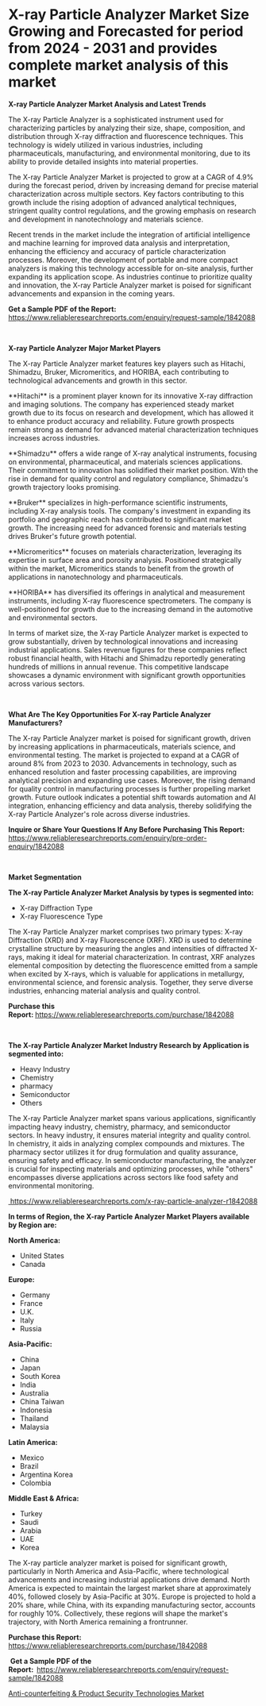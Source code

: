 <p><h1>X-ray Particle Analyzer Market Size Growing and Forecasted for period from 2024 - 2031 and provides complete market analysis of this market</h1></p><p><strong>X-ray Particle Analyzer Market Analysis and Latest Trends</strong></p>
<p><p>The X-ray Particle Analyzer is a sophisticated instrument used for characterizing particles by analyzing their size, shape, composition, and distribution through X-ray diffraction and fluorescence techniques. This technology is widely utilized in various industries, including pharmaceuticals, manufacturing, and environmental monitoring, due to its ability to provide detailed insights into material properties.</p><p>The X-ray Particle Analyzer Market is projected to grow at a CAGR of 4.9% during the forecast period, driven by increasing demand for precise material characterization across multiple sectors. Key factors contributing to this growth include the rising adoption of advanced analytical techniques, stringent quality control regulations, and the growing emphasis on research and development in nanotechnology and materials science.</p><p>Recent trends in the market include the integration of artificial intelligence and machine learning for improved data analysis and interpretation, enhancing the efficiency and accuracy of particle characterization processes. Moreover, the development of portable and more compact analyzers is making this technology accessible for on-site analysis, further expanding its application scope. As industries continue to prioritize quality and innovation, the X-ray Particle Analyzer market is poised for significant advancements and expansion in the coming years.</p></p>
<p><strong>Get a Sample PDF of the Report:&nbsp;</strong> <a href="https://www.reliableresearchreports.com/enquiry/request-sample/1842088?utm_campaign=37&utm_medium=2&utm_source=Github&utm_content=ia&utm_term=31122024&utm_id=x-ray-particle-analyzer">https://www.reliableresearchreports.com/enquiry/request-sample/1842088</a></p>
<p>&nbsp;</p>
<p><strong>X-ray Particle Analyzer Major Market Players</strong></p>
<p><p>The X-ray Particle Analyzer market features key players such as Hitachi, Shimadzu, Bruker, Micromeritics, and HORIBA, each contributing to technological advancements and growth in this sector.</p><p>**Hitachi** is a prominent player known for its innovative X-ray diffraction and imaging solutions. The company has experienced steady market growth due to its focus on research and development, which has allowed it to enhance product accuracy and reliability. Future growth prospects remain strong as demand for advanced material characterization techniques increases across industries.</p><p>**Shimadzu** offers a wide range of X-ray analytical instruments, focusing on environmental, pharmaceutical, and materials sciences applications. Their commitment to innovation has solidified their market position. With the rise in demand for quality control and regulatory compliance, Shimadzu's growth trajectory looks promising.</p><p>**Bruker** specializes in high-performance scientific instruments, including X-ray analysis tools. The company's investment in expanding its portfolio and geographic reach has contributed to significant market growth. The increasing need for advanced forensic and materials testing drives Bruker's future growth potential.</p><p>**Micromeritics** focuses on materials characterization, leveraging its expertise in surface area and porosity analysis. Positioned strategically within the market, Micromeritics stands to benefit from the growth of applications in nanotechnology and pharmaceuticals.</p><p>**HORIBA** has diversified its offerings in analytical and measurement instruments, including X-ray fluorescence spectrometers. The company is well-positioned for growth due to the increasing demand in the automotive and environmental sectors.</p><p>In terms of market size, the X-ray Particle Analyzer market is expected to grow substantially, driven by technological innovations and increasing industrial applications. Sales revenue figures for these companies reflect robust financial health, with Hitachi and Shimadzu reportedly generating hundreds of millions in annual revenue. This competitive landscape showcases a dynamic environment with significant growth opportunities across various sectors.</p></p>
<p>&nbsp;</p>
<p><strong>What Are The Key Opportunities For X-ray Particle Analyzer Manufacturers?</strong></p>
<p><p>The X-ray Particle Analyzer market is poised for significant growth, driven by increasing applications in pharmaceuticals, materials science, and environmental testing. The market is projected to expand at a CAGR of around 8% from 2023 to 2030. Advancements in technology, such as enhanced resolution and faster processing capabilities, are improving analytical precision and expanding use cases. Moreover, the rising demand for quality control in manufacturing processes is further propelling market growth. Future outlook indicates a potential shift towards automation and AI integration, enhancing efficiency and data analysis, thereby solidifying the X-ray Particle Analyzer's role across diverse industries.</p></p>
<p><strong>Inquire or Share Your Questions If Any Before Purchasing This Report:</strong> <a href="https://www.reliableresearchreports.com/enquiry/pre-order-enquiry/1842088?utm_campaign=37&utm_medium=2&utm_source=Github&utm_content=ia&utm_term=31122024&utm_id=x-ray-particle-analyzer">https://www.reliableresearchreports.com/enquiry/pre-order-enquiry/1842088</a></p>
<p>&nbsp;</p>
<p><strong>Market Segmentation</strong></p>
<p><strong>The X-ray Particle Analyzer Market Analysis by types is segmented into:</strong></p>
<p><ul><li>X-ray Diffraction Type</li><li>X-ray Fluorescence Type</li></ul></p>
<p><p>The X-ray Particle Analyzer market comprises two primary types: X-ray Diffraction (XRD) and X-ray Fluorescence (XRF). XRD is used to determine crystalline structure by measuring the angles and intensities of diffracted X-rays, making it ideal for material characterization. In contrast, XRF analyzes elemental composition by detecting the fluorescence emitted from a sample when excited by X-rays, which is valuable for applications in metallurgy, environmental science, and forensic analysis. Together, they serve diverse industries, enhancing material analysis and quality control.</p></p>
<p><strong>Purchase this Report:&nbsp;</strong><a href="https://www.reliableresearchreports.com/purchase/1842088?utm_campaign=37&utm_medium=2&utm_source=Github&utm_content=ia&utm_term=31122024&utm_id=x-ray-particle-analyzer">https://www.reliableresearchreports.com/purchase/1842088</a></p>
<p>&nbsp;</p>
<p><strong>The X-ray Particle Analyzer Market Industry Research by Application is segmented into:</strong></p>
<p><ul><li>Heavy Industry</li><li>Chemistry</li><li>pharmacy</li><li>Semiconductor</li><li>Others</li></ul></p>
<p><p>The X-ray Particle Analyzer market spans various applications, significantly impacting heavy industry, chemistry, pharmacy, and semiconductor sectors. In heavy industry, it ensures material integrity and quality control. In chemistry, it aids in analyzing complex compounds and mixtures. The pharmacy sector utilizes it for drug formulation and quality assurance, ensuring safety and efficacy. In semiconductor manufacturing, the analyzer is crucial for inspecting materials and optimizing processes, while "others" encompasses diverse applications across sectors like food safety and environmental monitoring.</p></p>
<p><a href="https://www.reliableresearchreports.com/x-ray-particle-analyzer-r1842088?utm_campaign=37&utm_medium=2&utm_source=Github&utm_content=ia&utm_term=31122024&utm_id=x-ray-particle-analyzer">&nbsp;https://www.reliableresearchreports.com/x-ray-particle-analyzer-r1842088</a></p>
<p><strong>In terms of Region, the X-ray Particle Analyzer Market Players available by Region are:</strong></p>
<p>
    <p> <strong> North America: </strong>
        <ul>
            <li>United States</li>
            <li>Canada</li>
        </ul>
        </p> 
    <p> <strong> Europe: </strong>
        <ul>
            <li>Germany</li>
            <li>France</li>
            <li>U.K.</li>
            <li>Italy</li>
            <li>Russia</li>
        </ul>
        </p> 
    <p> <strong> Asia-Pacific: </strong>
        <ul>
            <li>China</li>
            <li>Japan</li>
            <li>South Korea</li>
            <li>India</li>
            <li>Australia</li>
            <li>China Taiwan</li>
            <li>Indonesia</li>
            <li>Thailand</li>
            <li>Malaysia</li>
        </ul>
        </p> 
    <p> <strong> Latin America: </strong>
        <ul>
            <li>Mexico</li>
            <li>Brazil</li>
            <li>Argentina Korea</li>
            <li>Colombia</li>
        </ul>
        </p> 
    <p> <strong> Middle East & Africa: </strong>
        <ul>
            <li>Turkey</li>
            <li>Saudi</li>
            <li>Arabia</li>
            <li>UAE</li>
            <li>Korea</li>
        </ul>
    </p>
    </p>
<p><p>The X-ray particle analyzer market is poised for significant growth, particularly in North America and Asia-Pacific, where technological advancements and increasing industrial applications drive demand. North America is expected to maintain the largest market share at approximately 40%, followed closely by Asia-Pacific at 30%. Europe is projected to hold a 20% share, while China, with its expanding manufacturing sector, accounts for roughly 10%. Collectively, these regions will shape the market's trajectory, with North America remaining a frontrunner.</p></p>
<p><strong>Purchase this Report: </strong><a href="https://www.reliableresearchreports.com/purchase/1842088?utm_campaign=37&utm_medium=2&utm_source=Github&utm_content=ia&utm_term=31122024&utm_id=x-ray-particle-analyzer">https://www.reliableresearchreports.com/purchase/1842088</a></p>
<p>&nbsp;<strong>Get a Sample PDF of the Report:&nbsp;&nbsp;</strong><a href="https://www.reliableresearchreports.com/enquiry/request-sample/1842088?utm_campaign=37&utm_medium=2&utm_source=Github&utm_content=ia&utm_term=31122024&utm_id=x-ray-particle-analyzer">https://www.reliableresearchreports.com/enquiry/request-sample/1842088</a></p>
<p><strong></strong></p>
<p><p><a href="https://github.com/wwwkeltoum/Market-Research-Report-List-5/blob/main/anti-counterfeiting-product-security-technologies-market.md?utm_campaign=37&utm_medium=2&utm_source=Github&utm_content=ia&utm_term=31122024&utm_id=x-ray-particle-analyzer">Anti-counterfeiting & Product Security Technologies Market</a></p></p>